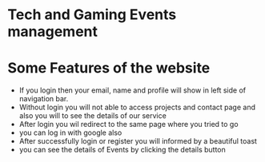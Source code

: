 # Tech and Gaming Events management


# Some Features of the website
- If you login then your email, name and profile will show in left side of navigation bar.
- Without login you will not able to access projects and contact page and also you will to see the details of our service
- After login you wil redirect to the same page where you tried to go 
- you can log in with google also
- After successfully login or register you will informed by a beautiful toast
- you can see the details of Events by clicking the details button
